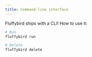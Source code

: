 ```yaml
---
title: Command-line interface
---
```


Fluffybird ships with a CLI! How to use it:

```bash
# Run
fluffybird run

# Delete
fluffybird delete
```